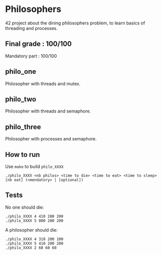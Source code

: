 # Philosophers

42 project about the dining philosophers problem, to learn basics of threading and processes.

## Final grade : 100/100

Mandatory part : 100/100

## philo_one

Philosopher with threads and mutex.

## philo_two

Philosopher with threads and semaphore.

## philo_three

Philosopher with processes and semaphore.

## How to run

Use `make` to build `philo_XXXX`

```
./philo_XXXX <nb philos> <time to die> <time to eat> <time to sleep> [nb eat] (<mendatory> | [optional])
```

## Tests

No one should die:

```
./philo_XXXX 4 410 200 200
./philo_XXXX 5 800 200 200
```

A philosopher should die:

```
./philo_XXXX 4 310 200 100
./philo_XXXX 5 410 200 200
./philo_XXXX 2 60 60 60
```
